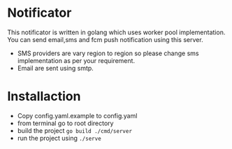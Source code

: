 # Notificator
This notificator is written in golang which uses worker pool implementation.
You can send email,sms and fcm push notification using this server.
- SMS providers are vary region to region so please change sms implementation as per your requirement.
- Email are sent using smtp.

# Installaction
- Copy config.yaml.example to config.yaml
- from terminal go to root directory
- build the project `go build ./cmd/server`
- run the project using `./serve` 


